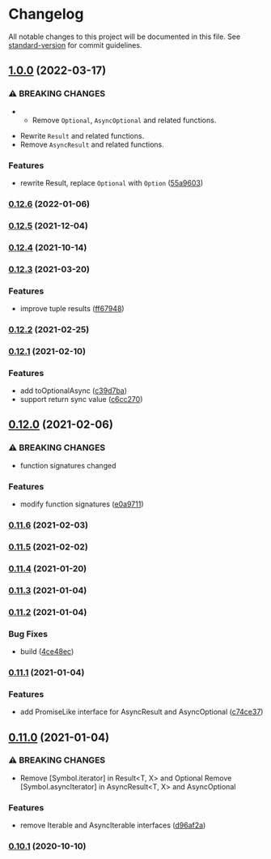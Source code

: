 # Changelog

All notable changes to this project will be documented in this file. See [standard-version](https://github.com/conventional-changelog/standard-version) for commit guidelines.

## [1.0.0](https://github.com/BlackGlory/return-style/compare/v0.12.6...v1.0.0) (2022-03-17)


### ⚠ BREAKING CHANGES

* - Remove `Optional`, `AsyncOptional` and related functions.
- Rewrite `Result` and related functions.
- Remove `AsyncResult` and related functions.

### Features

* rewrite Result, replace `Optional` with `Option` ([55a9603](https://github.com/BlackGlory/return-style/commit/55a960366b49257afe74de1826319fbc7e2cefc2))

### [0.12.6](https://github.com/BlackGlory/return-style/compare/v0.12.5...v0.12.6) (2022-01-06)

### [0.12.5](https://github.com/BlackGlory/return-style/compare/v0.12.4...v0.12.5) (2021-12-04)

### [0.12.4](https://github.com/BlackGlory/return-style/compare/v0.12.3...v0.12.4) (2021-10-14)

### [0.12.3](https://github.com/BlackGlory/return-style/compare/v0.12.2...v0.12.3) (2021-03-20)


### Features

* improve tuple results ([ff67948](https://github.com/BlackGlory/return-style/commit/ff6794850a5935aea237f01b921855c0429c5106))

### [0.12.2](https://github.com/BlackGlory/return-style/compare/v0.12.1...v0.12.2) (2021-02-25)

### [0.12.1](https://github.com/BlackGlory/return-style/compare/v0.12.0...v0.12.1) (2021-02-10)


### Features

* add toOptionalAsync ([c39d7ba](https://github.com/BlackGlory/return-style/commit/c39d7ba070d22463addf23de4115e4ef5f2a62a9))
* support return sync value ([c6cc270](https://github.com/BlackGlory/return-style/commit/c6cc27074d4c4e0fb980bdc58049b557156cf14b))

## [0.12.0](https://github.com/BlackGlory/return-style/compare/v0.11.6...v0.12.0) (2021-02-06)


### ⚠ BREAKING CHANGES

* function signatures changed

### Features

* modify function signatures ([e0a9711](https://github.com/BlackGlory/return-style/commit/e0a9711475d15a5c12661d1f0fff6fa8de4e1c68))

### [0.11.6](https://github.com/BlackGlory/return-style/compare/v0.11.5...v0.11.6) (2021-02-03)

### [0.11.5](https://github.com/BlackGlory/return-style/compare/v0.11.4...v0.11.5) (2021-02-02)

### [0.11.4](https://github.com/BlackGlory/return-style/compare/v0.11.3...v0.11.4) (2021-01-20)

### [0.11.3](https://github.com/BlackGlory/return-style/compare/v0.11.2...v0.11.3) (2021-01-04)

### [0.11.2](https://github.com/BlackGlory/return-style/compare/v0.11.1...v0.11.2) (2021-01-04)


### Bug Fixes

* build ([4ce48ec](https://github.com/BlackGlory/return-style/commit/4ce48ecaaadef37e55f6338ec00e8bca7fe8ffca))

### [0.11.1](https://github.com/BlackGlory/return-style/compare/v0.11.0...v0.11.1) (2021-01-04)


### Features

* add PromiseLike interface for AsyncResult and AsyncOptional ([c74ce37](https://github.com/BlackGlory/return-style/commit/c74ce377aec5e738a1b9bdc98f43c1337868b85c))

## [0.11.0](https://github.com/BlackGlory/return-style/compare/v0.10.1...v0.11.0) (2021-01-04)


### ⚠ BREAKING CHANGES

* Remove [Symbol.iterator] in Result<T, X> and Optional<T>
Remove [Symbol.asyncIterator] in AsyncResult<T, X> and AsyncOptional<T>

### Features

* remove Iterable and AsyncIterable interfaces ([d96af2a](https://github.com/BlackGlory/return-style/commit/d96af2a2b7abdbaa21a3aac2a5dd5916ae4bba4e))

### [0.10.1](https://github.com/BlackGlory/return-style/compare/v0.10.0...v0.10.1) (2020-10-10)
